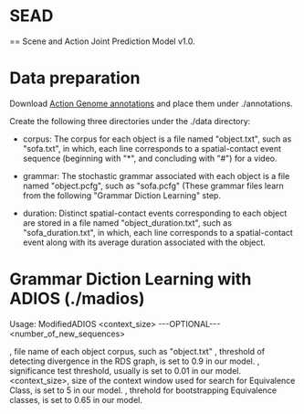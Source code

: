 # SEAD
==
Scene and Action Joint Prediction Model v1.0.

# Data preparation
Download [Action Genome annotations](https://drive.google.com/drive/folders/1LGGPK_QgGbh9gH9SDFv_9LIhBliZbZys) and place them under ./annotations.

Create the following three directories under the ./data directory:

* corpus:
The corpus for each object is a file named "object.txt", such as "sofa.txt", in which, each line corresponds to a spatial-contact event sequence (beginning with "*", and concluding with "#") for a video.

* grammar:
The stochastic grammar associated with each object is a file named "object.pcfg", such as "sofa.pcfg" (These grammar files learn from the following "Grammar Diction Learning" step.

* duration:
Distinct spatial-contact events corresponding to each object are stored in a file named "object_duration.txt", such as "sofa_duration.txt", in which, each line corresponds to a spatial-contact event along with its average duration associated with the object.

# Grammar Diction Learning with ADIOS (./madios)

Usage:
ModifiedADIOS <filename> <eta> <alpha> <context_size> <coverage> ---OPTIONAL--- <number_of_new_sequences>

<filename>,     file name of each object corpus, such as "object.txt"
<eta>,          threshold of detecting divergence in the RDS graph, is set to 0.9 in our model.
<alpha>,        significance test threshold, usually is set to 0.01 in our model.
<context_size>, size of the context window used for search for Equivalence Class, is set to 5 in our model.
<coverage>,     threhold for bootstrapping Equivalence classes, is set to 0.65 in our model.






